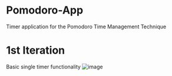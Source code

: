 # Pomodoro-App
 Timer application for the Pomodoro Time Management Technique 
 
 # 1st Iteration
 Basic single timer functionality
![image](https://user-images.githubusercontent.com/56516912/120905848-f1a14d80-c622-11eb-8ca3-1f44957713fa.png)

